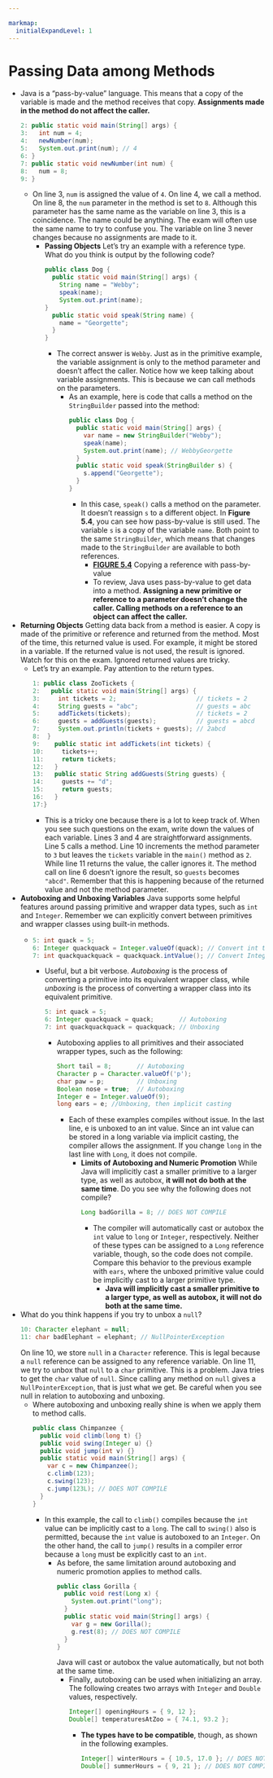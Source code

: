 ```yaml
---

markmap:
  initialExpandLevel: 1
---
```


# **Passing Data among Methods**
  - Java is a “pass-by-value” language. This means that a copy
of the variable is made and the method receives that copy.
**Assignments made in the method do not affect the caller.**
      ```java
      2: public static void main(String[] args) {
      3:   int num = 4;
      4:   newNumber(num);
      5:   System.out.print(num); // 4
      6: }
      7: public static void newNumber(int num) {
      8:   num = 8;
      9: }
      ```
      - On line 3, `num` is assigned the value of `4`. On line 4, we call a
      method. On line 8, the `num` parameter in the method is set to 
      `8`. Although this parameter has the same name as the
      variable on line 3, this is a coincidence. The name could be
      anything. The exam will often use the same name to try to
      confuse you. The variable on line 3 never changes because
      no assignments are made to it.
        - **Passing Objects**
          Let’s try an example with a reference type. What do you
          think is output by the following code?
          ```java
          public class Dog {
            public static void main(String[] args) {
              String name = "Webby";
              speak(name);
              System.out.print(name);
          }
            public static void speak(String name) {
              name = "Georgette";
            }
          }
          ```
          - The correct answer is `Webby`. Just as in the primitive
          example, the variable assignment is only to the method
          parameter and doesn’t affect the caller.
          Notice how we keep talking about variable assignments.
          This is because we can call methods on the parameters.
            -  As an example, here is code that calls a method on the
            `StringBuilder` passed into the method:
                ```java
                public class Dog {
                  public static void main(String[] args) {
                    var name = new StringBuilder("Webby");
                    speak(name);
                    System.out.print(name); // WebbyGeorgette
                  }
                  public static void speak(StringBuilder s) {
                    s.append("Georgette");
                  }
                }
                ```
                - In this case, `speak()` calls a method on the parameter. It
                doesn’t reassign `s` to a different object. In **Figure 5.4**, you
                can see how pass-by-value is still used. The variable `s` is a
                copy of the variable `name`. Both point to the same
                `StringBuilder`, which means that changes made to the
                `StringBuilder` are available to both references.
                  - [**FIGURE 5.4**](https://1drv.ms/i/c/c83cfca51d5c2032/EU3YixDlwDdIviKn5NpW1OYB_DaTN29lMSaY7xdM5zCz-g?e=iYGrYU) Copying a reference with pass-by-value
                  <!-- <img src="462_figura_5_4.png" alt="drawing" style="width:250px;"/> -->
                    - To review, Java uses pass-by-value to get data into a
                    method. **Assigning a new primitive or reference to a
                    parameter doesn’t change the caller. Calling methods 
                    on a reference to an object can affect the caller.**
- **Returning Objects**
Getting data back from a method is easier. A copy is made
of the primitive or reference and returned from the method.
Most of the time, this returned value is used. For example,
it might be stored in a variable. If the returned value is not
used, the result is ignored. Watch for this on the exam. 
Ignored returned values are tricky.
  - Let’s try an example. Pay attention to the return types.
    ```java
    1: public class ZooTickets {
    2:   public static void main(String[] args) {
    3:     int tickets = 2;                      // tickets = 2
    4:     String guests = "abc";                // guests = abc
    5:     addTickets(tickets);                  // tickets = 2
    6:     guests = addGuests(guests);           // guests = abcd
    7:     System.out.println(tickets + guests); // 2abcd
    8:  }
    9:    public static int addTickets(int tickets) {
    10:     tickets++;
    11:     return tickets;
    12:   }
    13:   public static String addGuests(String guests) {
    14:     guests += "d";
    15:     return guests;
    16:   }
    17:}
    ```
    - This is a tricky one because there is a lot to keep track of.
    When you see such questions on the exam, write down the
    values of each variable. Lines 3 and 4 are straightforward
    assignments. Line 5 calls a method. Line 10 increments the
    method parameter to `3` but leaves the `tickets` variable in the
    `main()` method as `2`. While line 11 returns the value, the
    caller ignores it. The method call on line 6 doesn’t ignore
    the result, so `guests` becomes `"abcd"`. Remember that this is
    happening because of the returned value and not the
    method parameter.
- **Autoboxing and Unboxing Variables**
Java supports some helpful features around passing
primitive and wrapper data types, such as `int` and 
`Integer`. Remember we can explicitly convert between
primitives and wrapper classes using built-in methods.
  - ```java
    5: int quack = 5;
    6: Integer quackquack = Integer.valueOf(quack); // Convert int to Integer
    7: int quackquackquack = quackquack.intValue(); // Convert Integer to int
    ```
    - Useful, but a bit verbose. _Autoboxing_ is the process of converting 
    a primitive into its equivalent wrapper class, while _unboxing_ is the 
    process of converting a wrapper class into its equivalent primitive.
      ```java
      5: int quack = 5;
      6: Integer quackquack = quack;       // Autoboxing
      7: int quackquackquack = quackquack; // Unboxing
      ```
      - Autoboxing applies to all primitives and their associated 
      wrapper types, such as the following:
        ```java
        Short tail = 8;       // Autoboxing
        Character p = Character.valueOf('p');
        char paw = p;         // Unboxing
        Boolean nose = true;  // Autoboxing
        Integer e = Integer.valueOf(9);
        long ears = e; //Unboxing, then implicit casting
        ```
        - Each of these examples compiles without issue. In the last
        line, e is unboxed to an int value. Since an int value can be
        stored in a long variable via implicit casting, the compiler
        allows the assignment. If you change `long` in the last line 
        with `Long`, it does not compile.
          - **Limits of Autoboxing and Numeric Promotion**
While Java will implicitly cast a smaller primitive to a
larger type, as well as autobox, **it will not do both 
at the same time**. Do you see why the following 
does not compile?
            ```java
            Long badGorilla = 8; // DOES NOT COMPILE
            ```
            - The compiler will automatically cast or autobox the `int`
            value to `long` or `Integer`, respectively. Neither of these
            types can be assigned to a `Long` reference variable,
            though, so the code does not compile. Compare this
            behavior to the previous example with `ears`, where the
            unboxed primitive value could be implicitly cast to a
            larger primitive type.
              - **Java will implicitly cast a smaller primitive to a larger type, 
              as well as autobox, it will not do both at the same time.**
- What do you think happens if you try to unbox a `null`?
  ```java
  10: Character elephant = null;
  11: char badElephant = elephant; // NullPointerException
  ```
  On line 10, we store `null` in a `Character` reference. This is legal because
  a `null` reference can be assigned to any reference variable. On line 11,
   we try to unbox that `null` to a `char` primitive. This is a problem. Java
  tries to get the `char` value of `null`. Since calling any method on `null` 
  gives a `NullPointerException`, that is just what we get. Be careful when
  you see null in relation to autoboxing and unboxing.
    - Where autoboxing and unboxing really shine is when we
      apply them to method calls.
      ```java
      public class Chimpanzee {
        public void climb(long t) {}
        public void swing(Integer u) {}
        public void jump(int v) {}
        public static void main(String[] args) {
          var c = new Chimpanzee();
          c.climb(123);
          c.swing(123);
          c.jump(123L); // DOES NOT COMPILE
        }
      }
      ```
      - In this example, the call to `climb()` compiles because the `int`
      value can be implicitly cast to a `long`. The call to `swing()` also
      is permitted, because the `int` value is autoboxed to an `Integer`. 
      On the other hand, the call to `jump()` results in a compiler error 
      because a `long` must be explicitly cast to an `int`.
        - As before, the same limitation around autoboxing and
        numeric promotion applies to method calls. 
          ```java
          public class Gorilla {
            public void rest(Long x) {
              System.out.print("long");
            }
            public static void main(String[] args) {
              var g = new Gorilla();
              g.rest(8); // DOES NOT COMPILE
            }
          }
          ```
          Java will cast or autobox the value automatically, but not
          both at the same time.
            -  Finally, autoboxing can be used when initializing an array. 
            The following creates two arrays with `Integer` and `Double`
            values, respectively.
                ```java
                Integer[] openingHours = { 9, 12 };
                Double[] temperaturesAtZoo = { 74.1, 93.2 };
                ```
                - **The types have to be compatible**, though, as shown in the following
                examples.
                  ```java
                  Integer[] winterHours = { 10.5, 17.0 }; // DOES NOT COMPILE
                  Double[] summerHours = { 9, 21 }; // DOES NOT COMPILE
                  ```